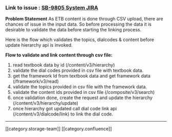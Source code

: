 
###  **Link to issue** : [SB-9805 System JIRA](https:///browse/SB-9805)


 **Problem Statement** As ETB content is done through CSV upload, there are chances of issue in the input data. So before processing the data it is desirable to validate the data before starting the linking process.

Here is the flow which validates the topics, dialcodes & content before update hierarchy api is invoked.



 **Flow to validate and link content through csv file:** 
1. read textbook data by id (/content/v3/hierarchy)
1. validate the dial codes provided in csv file with textbook data.
1. get the framework Id from textbook data and get framework data (/framework/v3/read)
1. validate the topics provided in csv file with the framework data.
1. validate the content ids provided in csv file (/composite/v3/search)
1. once validation done, create the request and update the hierarchy (/content/v3/hierarchy/update)
1. once hierarchy got updated call dial code link api (/content/v3/dialcode/link) to link the dial code.



*****

[[category.storage-team]] 
[[category.confluence]] 
